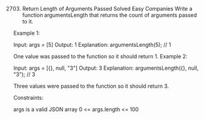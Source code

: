 2703. Return Length of Arguments Passed
Solved
Easy
Companies
Write a function argumentsLength that returns the count of arguments passed to it.
 

Example 1:

Input: args = [5]
Output: 1
Explanation:
argumentsLength(5); // 1

One value was passed to the function so it should return 1.
Example 2:

Input: args = [{}, null, "3"]
Output: 3
Explanation: 
argumentsLength({}, null, "3"); // 3

Three values were passed to the function so it should return 3.
 

Constraints:

args is a valid JSON array
0 <= args.length <= 100